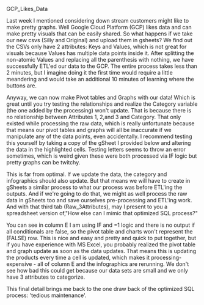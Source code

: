 GCP_Likes_Data

Last week I mentioned considering down stream customers might like to make pretty graphs.
Well Google Cloud Platform (GCP) likes data and can make pretty visuals that can be easily shared.
So what happens if we take our new csvs (Silly and Original) and upload them in gsheets?
We find out the CSVs only have 2 attributes: Keys and Values, which is not great for visuals because Values has multiple data points inside it.
After splitting the non-atomic Values and replacing all the parenthesis with nothing, we have successfully ETL'ed our data to the GCP.
The entire process takes less than 2 minutes, but I imagine doing it the first time would require a little meandering and would take an additional 10 minutes of learning where the buttons are.

Anyway, we can now make Pivot tables and Graphs with our data!
Which is great until you try testing the relationships and realize the Category variable (the one added by the processing) won't update.
That is because there is no relationship between Attributes 1, 2,and 3 and Category.
That only existed while processing the raw data, which is really unfortunate because that means our pivot tables and graphs will all be inaccurate if we manipulate any of the data points, even accidentally.
I recommend testing this yourself by taking a copy of the gSheet I provided below and altering the data in the highlighted cells.
Testing letters seems to throw an error sometimes, which is weird given these were both processed via IF logic but pretty graphs can be twitchy.

This is far from optimal. If we update the data, the category and infographics should also update.
But that means we will have to create in gSheets a similar process to what our process was before ETL'ing the outputs.
And if we're going to do that, we might as well process the raw data in gSheets too and save ourselves pre-processing and ETL'ing work.
And with that third tab (Raw_3Attributes), may I present to you a spreadsheet version of,"How else can I mimic that optimized SQL process?"

You can see in column E I am using IF and =1 logic and there is no output if all conditionals are false, so the pivot table and charts won't represent the (FALSE) row.
This is nice and easy and pretty and quick to put together, but if you have experience with MS Excel, you probably realized the pivot table and graph update as soon as the data updates.
That means this is updating the products every time a cell is updated, which makes it processing-expensive - all of column E and the infographics are rerunning.
We don't see how bad this could get because our data sets are small and we only have 3 attributes to categorize.

This final detail brings me back to the one draw back of the optimized SQL process: 'tedious maintenance'.
